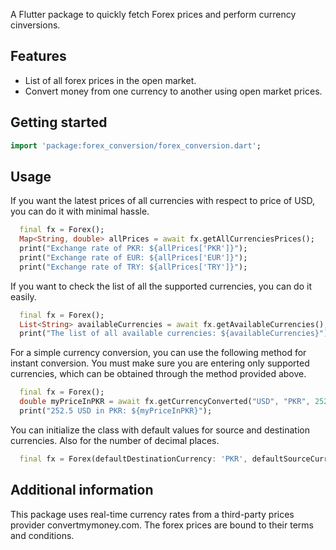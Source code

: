 A Flutter package to quickly fetch Forex prices and perform currency cinversions.

## Features

 - List of all forex prices in the open market.
 - Convert money from one currency to another using open market prices.

## Getting started

```dart
import 'package:forex_conversion/forex_conversion.dart';
```

## Usage


If you want the latest prices of all currencies with respect to price of USD, you can do it with minimal hassle.

```dart
  final fx = Forex();
  Map<String, double> allPrices = await fx.getAllCurrenciesPrices();
  print("Exchange rate of PKR: ${allPrices['PKR']}");
  print("Exchange rate of EUR: ${allPrices['EUR']}");
  print("Exchange rate of TRY: ${allPrices['TRY']}");
```

If you want to check the list of all the supported currencies, you can do it easily.

```dart
  final fx = Forex();
  List<String> availableCurrencies = await fx.getAvailableCurrencies();
  print("The list of all available currencies: ${availableCurrencies}");
```

For a simple currency conversion, you can use the following method for instant conversion. You must make sure you are entering only supported currencies, which can be obtained through the method provided above.

```dart
  final fx = Forex();
  double myPriceInPKR = await fx.getCurrencyConverted("USD", "PKR", 252.5);
  print("252.5 USD in PKR: ${myPriceInPKR}");
```

You can initialize the class with default values for source and destination currencies. Also for the number of decimal places.

```dart
  final fx = Forex(defaultDestinationCurrency: 'PKR', defaultSourceCurrency: 'EUR', defaultNumberOfDecimals: 1);
```

## Additional information

This package uses real-time currency rates from a third-party prices provider convertmymoney.com. The forex prices are bound to their terms and conditions.
